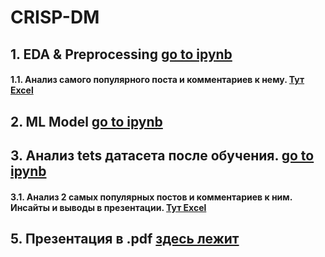 # CRISP-DM
## 1. EDA & Preprocessing [go to ipynb](https://github.com/EgorLiutov22/ds_cup/blob/main/eda_preprocessing.ipynb)
#### 1.1. Анализ самого популярного поста и комментариев к нему. [Тут Excel](https://github.com/EgorLiutov22/ds_cup/blob/main/facebokIsDown.xlsx)
## 2. ML Model [go to ipynb](https://github.com/EgorLiutov22/ds_cup/blob/main/train_st.ipynb)
## 3. Анализ tets датасета после обучения. [go to ipynb](https://github.com/EgorLiutov22/ds_cup/blob/main/postprocessing.ipynb)
#### 3.1. Анализ 2 самых популярных постов и комментариев к ним. Инсайты и выводы в презентации. [Тут Excel](https://github.com/EgorLiutov22/ds_cup/blob/main/2_top_posts_testdf.xlsx)
## 5. Презентация в .pdf [здесь лежит]()
